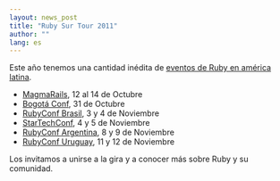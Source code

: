 ```yaml
---
layout: news_post
title: "Ruby Sur Tour 2011"
author: ""
lang: es
---
```


Este año tenemos una cantidad inédita de [eventos de Ruby en américa
latina][1].

* [MagmaRails][2], 12 al 14 de Octubre
* [Bogotá Conf][3], 31 de Octubre
* [RubyConf Brasil][4], 3 y 4 de Noviembre
* [StarTechConf][5], 4 y 5 de Noviembre
* [RubyConf Argentina][6], 8 y 9 de Noviembre
* [RubyConf Uruguay][7], 11 y 12 de Noviembre

Los invitamos a unirse a la gira y a conocer más sobre Ruby y su
comunidad.



[1]: http://tour.rubysur.org/ 
[2]: http://www.magmarails.com/ 
[3]: http://www.bogotaconf.co/ 
[4]: http://www.rubyconf.com.br/ 
[5]: http://www.startechconf.com/ 
[6]: http://rubyconfargentina.org/ 
[7]: http://www.rubyconfuruguay.org/ 
